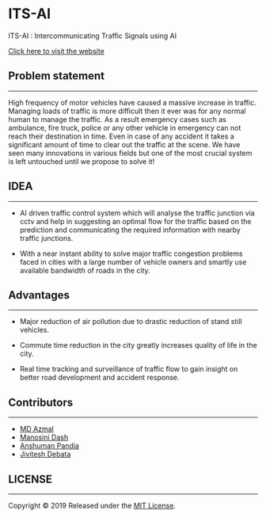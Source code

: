 # ITS-AI
ITS-AI : Intercommunicating Traffic Signals using AI

[Click here to visit the website](http://azmal.me/ITS-AI)

## Problem statement
---
High frequency of motor vehicles have caused a massive increase in traffic. Managing loads of traffic is more difficult then it ever was for any normal human to manage the traffic. As a result emergency cases such as ambulance, fire truck, police or any other vehicle in emergency can not reach their destination in time. Even in case of any accident it takes a significant amount of time to clear out the traffic at the scene. We have seen many innovations in various fields but one of the most crucial system is left untouched until we propose to solve it!

## IDEA
---
* AI driven traffic control system which will analyse the traffic junction via cctv and help in suggesting an optimal flow for the traffic based on the prediction and communicating the required information with nearby traffic junctions.

* With a near instant ability to solve major traffic congestion problems faced in cities with a large number of vehicle owners and smartly use available bandwidth of roads in the city.

## Advantages
---
* Major reduction of air pollution due to drastic reduction of stand still vehicles.

* Commute time reduction in the city greatly increases quality of life in the city.

* Real time tracking and surveillance of traffic flow to gain insight on better road development and accident response.

## Contributors
---
* [MD Azmal](http://azmal.me)
* [Manosini Dash](https://varsha-mano.github.io)
* [Anshuman Pandia](https://aman-pandia.github.io)
* [Jivitesh Debata](https://github.com/JiviteshDebata)

## LICENSE 
---

Copyright © 2019 Released under the [MIT License](LICENSE).